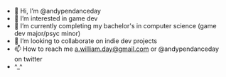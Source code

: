 - 👋 Hi, I’m @andypendanceday
- 👀 I’m interested in game dev
- 🌱 I’m currently completing my bachelor's in computer science (game dev major/psyc minor)
- 💞️ I’m looking to collaborate on indie dev projects
- 📫 How to reach me a.william.day@gmail.com or @andypendanceday on twitter
- ^_^

<!---
andypendanceday/andypendanceday is a ✨ special ✨ repository because its `README.md` (this file) appears on your GitHub profile.
You can click the Preview link to take a look at your changes.
--->

